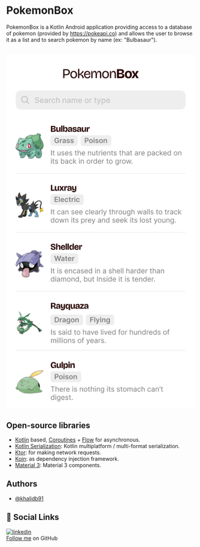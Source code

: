 # PokemonBox

PokemonBox is a Kotlin Android application providing access to a database of pokemon (provided by https://pokeapi.co) and allows the user to browse it as a list and to search pokemon by name (ex: "Bulbasaur").
<br>
<br>

![Mockup](./list-00.png)

## Open-source libraries
- [Kotlin](https://kotlinlang.org/) based, [Coroutines](https://github.com/Kotlin/kotlinx.coroutines) + [Flow](https://kotlin.github.io/kotlinx.coroutines/kotlinx-coroutines-core/kotlinx.coroutines.flow/) for asynchronous.
- [Kotlin Serialization](https://github.com/Kotlin/kotlinx.serialization): Kotlin multiplatform / multi-format serialization.
- [Ktor](https://github.com/ktorio/ktor): for making network requests.
- [Koin](https://github.com/InsertKoinIO/koin): as dependency injection framework.
- [Material 3](https://m3.material.io/components): Material 3 components.


## Authors

- [@khalidb91](https://www.github.com/khalidb91)

## 🔗 Social Links
[![linkedin](https://img.shields.io/badge/linkedin-0A66C2?style=for-the-badge&logo=linkedin&logoColor=white)](https://www.linkedin.com/in/khalidbenihich/) <br>
[Follow me](https://github.com/khalidb91) on GitHub